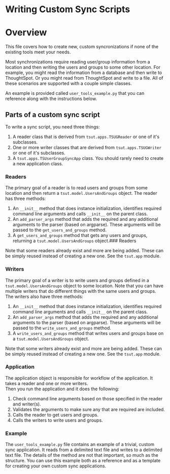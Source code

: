 # Writing Custom Sync Scripts

# Overview

This file covers how to create new, custom syncronizations if none of the existing tools meet your needs.  

Most synchronizations require reading user/group information from a location and then writing the users
and groups to some other location.  For example, you might read the information from a database and then
write to ThoughtSpot.  Or you might read from ThoughtSpot and write to a file.  All of these scenarios 
are supported with a couple simple classes.  

An example is provided called `user_tools_example.py` that you can reference along with the instructions below.

## Parts of a custom sync script

To write a sync script, you need three things:

1. A reader class that is derived from `tsut.apps.TSUGReader` or one of it's subclasses.
2. One or more writer classes that are derived from `tsut.apps.TSUGWriter` or one of it's subclasses.
3. A `tsut.apps.TSUserGroupSyncApp` class.  You should rarely need to create a new application class.

### Readers

The primary goal of a reader is to read users and groups from some location and then return a 
`tsut.model.UsersAndGroups` object.  The reader has three methods:

1. An `__init__` method that does instance initialization, identifies required command line arguments and
calls `__init__` on the parent class.
2. An `add_parser_args` method that adds the required and any additional arguments to the parser (based on 
argparse).  These arguments will be passed to the `get_users_and_groups` method.
3. A `get_users_and_groups` method that gets any users and groups, returning a `tsut.model.UsersAndGroups` object.### Readers

Note that some readers already exist and more are being added.  These can be simply reused instead of 
creating a new one.  See the `tsut.app` module.

### Writers

The primary goal of a writer is to write users and groups defined in a `tsut.model.UsersAndGroups` object 
to some location.  Note that you can have multiple writers that do different things with the same users
and groups.  The writers also have three methods:

1. An `__init__` method that does instance initialization, identifies required command line arguments and
calls `__init__` on the parent class.
2. An `add_parser_args` method that adds the required and any additional arguments to the parser (based on 
argparse).  These arguments will be passed to the `write_users_and_groups` method.
3. A `write_users_and_groups` method that writes users and groups base on a `tsut.model.UsersAndGroups` object.

Note that some writers already exist and more are being added.  These can be simply reused instead of 
creating a new one.  See the `tsut.app` module.

### Application

The application object is responsible for workflow of the application.  It takes a reader and one or more writers.  
Then you run the application and it does the following:

1. Check command line arguments based on those specified in the reader and writer(s).
2. Validates the arguments to make sure any that are required are included.
3. Calls the reader to get users and groups.
4. Calls the writers to write users and groups.

### Example

The `user_tools_example.py` file contains an example of a trivial, custom sync application.  It reads from a 
delimited text file and writes to a delimited text file.  The details of the method are not that important, so 
much as the structure.  You can use this example both as a reference and as a template for creating your own custom 
sync applications.

